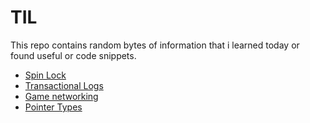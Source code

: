 # TIL

This repo contains random bytes of information that i learned today or found useful or code snippets.

- [Spin Lock](TIL/spin-lock.md)
- [Transactional Logs](TIL/transactional-logs.md)
- [Game networking](TIL/game-networking.md)
- [Pointer Types](TIL/pointer-types.md)
